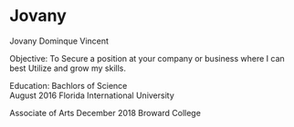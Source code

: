 # Jovany

Jovany Dominque Vincent

Objective: To Secure a position at your company or business where I can best Utilize and grow my skills.

Education:
Bachlors of Science    
August 2016
Florida International University

Associate of Arts 
December 2018
Broward College


